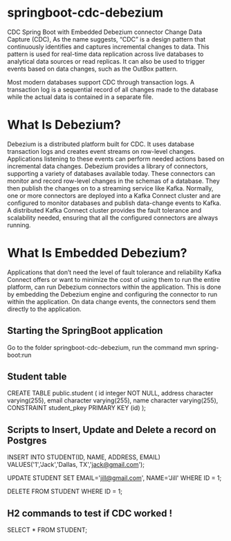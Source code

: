 # springboot-cdc-debezium
CDC Spring Boot with Embedded Debezium connector
Change Data Capture (CDC), As the name suggests, “CDC” is a design pattern that continuously identifies and captures incremental changes to data. This pattern is used for real-time data replication across live databases to analytical data sources or read replicas. It can also be used to trigger events based on data changes, such as the OutBox pattern.

Most modern databases support CDC through transaction logs. A transaction log is a sequential record of all changes made to the database while the actual data is contained in a separate file.

# What Is Debezium?
Debezium is a distributed platform built for CDC. It uses database transaction logs and creates event streams on row-level changes. Applications listening to these events can perform needed actions based on incremental data changes.
Debezium provides a library of connectors, supporting a variety of databases available today. These connectors can monitor and record row-level changes in the schemas of a database. They then publish the changes on to a streaming service like Kafka.
Normally, one or more connectors are deployed into a Kafka Connect cluster and are configured to monitor databases and publish data-change events to Kafka. A distributed Kafka Connect cluster provides the fault tolerance and scalability needed, ensuring that all the configured connectors are always running.

# What Is Embedded Debezium?
Applications that don’t need the level of fault tolerance and reliability Kafka Connect offers or want to minimize the cost of using them to run the entire platform, can run Debezium connectors within the application. This is done by embedding the Debezium engine and configuring the connector to run within the application. On data change events, the connectors send them directly to the application.

## Starting the SpringBoot application
Go to the folder springboot-cdc-debezium, run the command
mvn spring-boot:run


## Student table
CREATE TABLE public.student
(
    id integer NOT NULL,
    address character varying(255),
    email character varying(255),
    name character varying(255),
    CONSTRAINT student_pkey PRIMARY KEY (id)
);

## Scripts to Insert, Update and Delete a record on Postgres
INSERT INTO STUDENT(ID, NAME, ADDRESS, EMAIL) VALUES('1','Jack','Dallas, TX','jack@gmail.com');

UPDATE STUDENT SET EMAIL='jill@gmail.com', NAME='Jill' WHERE ID = 1; 

DELETE FROM STUDENT WHERE ID = 1;

## H2 commands to test if CDC worked !
SELECT * FROM STUDENT;


